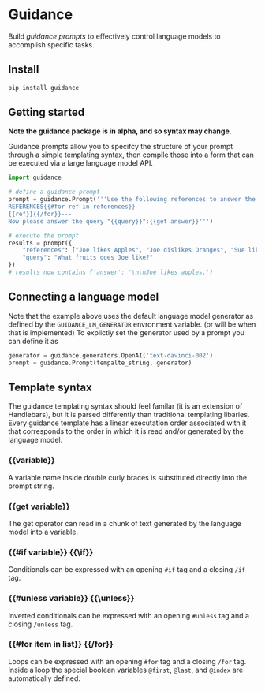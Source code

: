 # Guidance

Build *guidance prompts* to effectively control language models to accomplish specific tasks.

## Install

```python
pip install guidance
```

## Getting started

**Note the guidance package is in alpha, and so syntax may change.**

Guidance prompts allow you to specifcy the structure of your prompt through a simple templating syntax, then compile those into a form that can be executed via a large language model API. 

```python
import guidance

# define a guidance prompt
prompt = guidance.Prompt('''Use the following references to answer the query "{{query}}".
REFERENCES{{#for ref in references}}
{{ref}}{{/for}}---
Now please answer the query "{{query}}":{{get answer}}''')

# execute the prompt
results = prompt({
    "references": ["Joe likes Apples", "Joe dislikes Oranges", "Sue likes Bananas"],
    "query": "What fruits does Joe like?"
})
# results now contains {'answer': '\n\nJoe likes apples.'}
```

## Connecting a language model

Note that the example above uses the default language model generator as defined by the `GUIDANCE_LM_GENERATOR` envronment variable. (or will be when that is implemented) To explictly set the generator used by a prompt you can define it as

```python
generator = guidance.generators.OpenAI('text-davinci-002')
prompt = guidance.Prompt(tempalte_string, generator)
```

## Template syntax

The guidance templating syntax should feel familar (it is an extension of Handlebars), but it is parsed differently than traditional templating libaries. Every guidance template has a linear executation order associated with it that corresponds to the order in which it is read and/or generated by the language model.

### {{variable}}
A variable name inside double curly braces is substituted directly into the prompt string.

### {{get variable}}
The get operator can read in a chunk of text generated by the language model into a variable.

### {{#if variable}} {{\if}}
Conditionals can be expressed with an opening `#if` tag and a closing `/if` tag.

### {{#unless variable}} {{\unless}}
Inverted conditionals can be expressed with an opening `#unless` tag and a closing `/unless` tag.

### {{#for item in list}} {{/for}}
Loops can be expressed with an opening `#for` tag and a closing `/for` tag. Inside a loop the special boolean variables `@first`, `@last`, and `@index` are automatically defined.